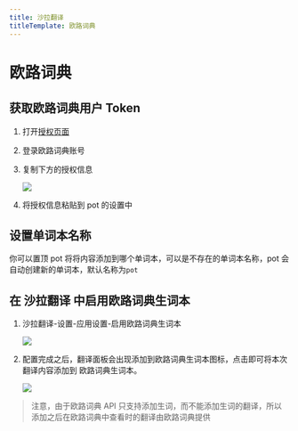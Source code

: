 ```yaml
---
title: 沙拉翻译
titleTemplate: 欧路词典
---
```


# 欧路词典

## 获取欧路词典用户 Token

1. 打开[授权页面](http://my.eudic.net/OpenAPI/Authorization)

2. 登录欧路词典账号

3. 复制下方的授权信息

   ![](./asset/eudic1.png)

4. 将授权信息粘贴到 pot 的设置中

## 设置单词本名称

你可以置顶 pot 将将内容添加到哪个单词本，可以是不存在的单词本名称，pot 会自动创建新的单词本，默认名称为`pot`

## 在 沙拉翻译 中启用欧路词典生词本

1. 沙拉翻译-设置-应用设置-启用欧路词典生词本

   ![](./asset/eudic2.png)

2. 配置完成之后，翻译面板会出现添加到欧路词典生词本图标，点击即可将本次翻译内容添加到 欧路词典生词本。

   ![](./asset/eudic3.png)

> 注意，由于欧路词典 API 只支持添加生词，而不能添加生词的翻译，所以添加之后在欧路词典中查看时的翻译由欧路词典提供
